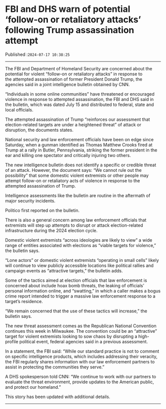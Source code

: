 # FBI and DHS warn of potential ‘follow-on or retaliatory attacks’ following Trump assassination attempt

Published :`2024-07-17 10:38:25`

---

The FBI and Department of Homeland Security are concerned about the potential for violent “follow-on or retaliatory attacks” in response to the attempted assassination of former President Donald Trump, the agencies said in a joint intelligence bulletin obtained by CNN.

“Individuals in some online communities” have threatened or encouraged violence in response to attempted assassination, the FBI and DHS said in the bulletin, which was dated July 15 and distributed to federal, state and local officials.

The attempted assassination of Trump “reinforces our assessment that election-related targets are under a heightened threat” of attack or disruption, the documents states.

National security and law enforcement officials have been on edge since Saturday, when a gunman identified as Thomas Matthew Crooks fired at Trump at a rally in Butler, Pennsylvania, striking the former president in the ear and killing one spectator and critically injuring two others.

The new intelligence bulletin does not identify a specific or credible threat of an attack. However, the document says: “We cannot rule out the possibility” that some domestic violent extremists or other people may attempt follow-on or retaliatory acts of violence in response to the attempted assassination of Trump.

Intelligence assessments like the bulletin are routine in the aftermath of major security incidents.

Politico first reported on the bulletin.

There is also a general concern among law enforcement officials that extremists will step up attempts to disrupt or attack election-related infrastructure during the 2024 election cycle.

Domestic violent extremists “across ideologies are likely to view” a wide range of entities associated with elections as “viable targets for violence,” the bulletin says.

“Lone actors” or domestic violent extremists “operating in small cells” likely will continue to view publicly accessible locations like political rallies and campaign events as “attractive targets,” the bulletin adds.

Some of the tactics aimed at election officials that law enforcement is concerned about include hoax bomb threats, the leaking of officials’ personal information online, and “swatting,” in which a caller makes a bogus crime report intended to trigger a massive law enforcement response to a target’s residence.

“We remain concerned that the use of these tactics will increase,” the bulletin says.

The new threat assessment comes as the Republican National Convention continues this week in Milwaukee. The convention could be an “attractive” target for violent extremists looking to sow chaos by disrupting a high-profile political event, federal agencies said in a previous assessment.

In a statement, the FBI said: “While our standard practice is not to comment on specific intelligence products, which includes addressing their veracity, the FBI regularly shares information with our law enforcement partners to assist in protecting the communities they serve.”

A DHS spokesperson told CNN: “We continue to work with our partners to evaluate the threat environment, provide updates to the American public, and protect our homeland.”

This story has been updated with additional details.

---


